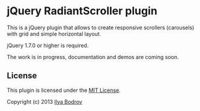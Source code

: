 # jQuery RadiantScroller plugin

This is a jQuery plugin that allows to create responsive scrollers (carousels) with grid and simple horizontal layout.

jQuery 1.7.0 or higher is required.

The work is in progress, documentation and demos are coming soon.

## License

This plugin is licensed under the [MIT License](https://github.com/bodrovis/RadiantScroller/blob/master/LICENSE.txt).

Copyright (c) 2013 [Ilya Bodrov](http://radiant-wind.com)
